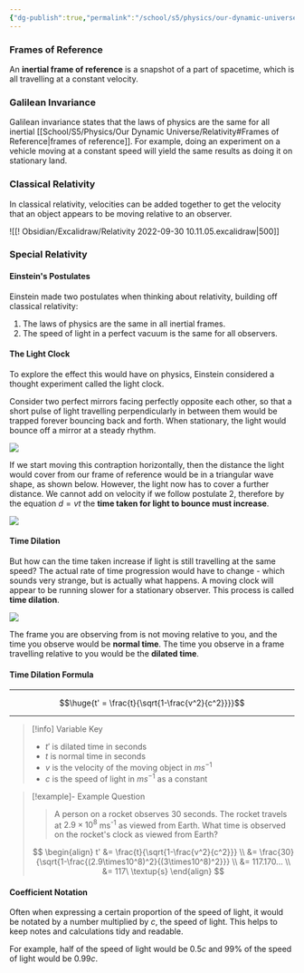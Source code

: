 ```yaml
---
{"dg-publish":true,"permalink":"/school/s5/physics/our-dynamic-universe/relativity/","dgHomeLink":true,"dgPassFrontmatter":false}
---
```



### Frames of Reference
An **inertial frame of reference** is a snapshot of a part of spacetime, which is all travelling at a constant velocity.

### Galilean Invariance
Galilean invariance states that the laws of physics are the same for all inertial [[School/S5/Physics/Our Dynamic Universe/Relativity#Frames of Reference|frames of reference]]. For example, doing an experiment on a vehicle moving at a constant speed will yield the same results as doing it on stationary land.

### Classical Relativity
In classical relativity, velocities can be added together to get the velocity that an object appears to be moving relative to an observer.

![[! Obsidian/Excalidraw/Relativity 2022-09-30 10.11.05.excalidraw|500]]

### Special Relativity

#### Einstein's Postulates
Einstein made two postulates when thinking about relativity, building off classical relativity:
1. The laws of physics are the same in all inertial frames.
2. The speed of light in a perfect vacuum is the same for all observers.

#### The Light Clock
To explore the effect this would have on physics, Einstein considered a thought experiment called the light clock.

Consider two perfect mirrors facing perfectly opposite each other, so that a short pulse of light travelling perpendicularly in between them would be trapped forever bouncing back and forth. When stationary, the light would bounce off a mirror at a steady rhythm.

![](https://www.einstein-online.info/wp-content/uploads/SRT_Lichtuhr_%C2%A9_Daniela_Leitner_Markus_Poessel_Einstein-Online.gif)

If we start moving this contraption horizontally, then the distance the light would cover from our frame of reference would be in a triangular wave shape, as shown below. However, the light now has to cover a further distance. We cannot add on velocity if we follow postulate 2, therefore by the equation $d=vt$ the **time taken for light to bounce must increase**.

![](https://www.einstein-online.info/wp-content/uploads/SRT_Lichtuhr_path_%C2%A9_Daniela_Leitner_Markus_Poessel_Einstein-Online-1.jpg)

#### Time Dilation
But how can the time taken increase if light is still travelling at the same speed? The actual rate of time progression would have to change - which sounds very strange, but is actually what happens. A moving clock will appear to be running slower for a stationary observer. This process is called **time dilation**.

![](https://www.einstein-online.info/wp-content/uploads/SRT_Lichtuhren_%C2%A9_Daniela_Leitner_Markus_Poessel_Einstein-Online.gif)

The frame you are observing from is not moving relative to you, and the time you observe would be **normal time**. The time you observe in a frame travelling relative to you would be the **dilated time**.

#### Time Dilation Formula

---

$$\huge{t' = \frac{t}{\sqrt{1-\frac{v^2}{c^2}}}}$$

---

> [!info] Variable Key
> 
> - $t'$ is dilated time in seconds
> - $t$ is normal time in seconds
> - $v$ is the velocity of the moving object in $ms^{-1}$
> - $c$ is the speed of light in $ms^{-1}$ as a constant

> [!example]- Example Question
> 
> > A person on a rocket observes 30 seconds. The rocket travels at $2.9\times10^8$ ms<sup>-1</sup> as viewed from Earth. What time is observed on the rocket's clock as viewed from Earth?
> 
> $$
> \begin{align}
> t' &= \frac{t}{\sqrt{1-\frac{v^2}{c^2}}} \\
> &= \frac{30}{\sqrt{1-\frac{(2.9\times10^8)^2}{(3\times10^8)^2}}} \\
> &= 117.170... \\
> &= 117\ \textup{s}
> \end{align}
> $$

#### Coefficient Notation
Often when expressing a certain proportion of the speed of light, it would be notated by a number multiplied by $c$, the speed of light. This helps to keep notes and calculations tidy and readable.

For example, half of the speed of light would be $0.5c$ and 99% of the speed of light would be $0.99c$.
